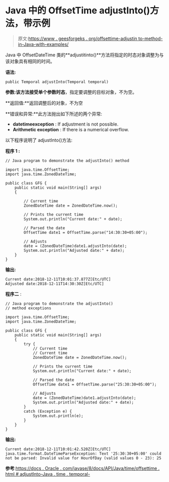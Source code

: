 # Java 中的 OffsetTime adjustInto()方法，带示例

> 原文:[https://www . geesforgeks . org/offsettime-adjustin to-method-in-Java-with-examples/](https://www.geeksforgeeks.org/offsettime-adjustinto-method-in-java-with-examples/)

Java 中 OffsetDateTime 类的**adjustitinto()**方法将指定的时态对象调整为与该对象具有相同的时间。

**语法:**

```
public Temporal adjustInto(Temporal temporal)

```

**参数:**该方法接受单个参数**时态**，指定要调整的目标对象，不为空。

**返回值:**返回调整后的对象，不为空

**错误和异常:**此方法抛出如下所述的两个异常:

*   **datetimeexception** : If adjustment is not possible.
*   **Arithmetic exception** : If there is a numerical overflow.

以下程序说明了 adjustInto()方法:

**程序 1 :**

```
// Java program to demonstrate the adjustInto() method

import java.time.OffsetTime;
import java.time.ZonedDateTime;

public class GFG {
    public static void main(String[] args)
    {

        // Current time
        ZonedDateTime date = ZonedDateTime.now();

        // Prints the current time
        System.out.println("Current date:" + date);

        // Parsed the date
        OffsetTime date1 = OffsetTime.parse("14:30:30+05:00");

        // Adjusts
        date = (ZonedDateTime)date1.adjustInto(date);
        System.out.println("Adjusted date:" + date);
    }
}
```

**输出:**

```
Current date:2018-12-11T10:01:37.877Z[Etc/UTC]
Adjusted date:2018-12-11T14:30:30Z[Etc/UTC]

```

**程序二** :

```
// Java program to demonstrate the adjustInto()
// method exceptions

import java.time.OffsetTime;
import java.time.ZonedDateTime;

public class GFG {
    public static void main(String[] args)
    {
        try {
            // Current time
            // Current time
            ZonedDateTime date = ZonedDateTime.now();

            // Prints the current time
            System.out.println("Current date:" + date);

            // Parsed the date
            OffsetTime date1 = OffsetTime.parse("25:30:30+05:00");

            // Adjusts
            date = (ZonedDateTime)date1.adjustInto(date);
            System.out.println("Adjusted date:" + date);
        }
        catch (Exception e) {
            System.out.println(e);
        }
    }
}
```

**输出:**

```
Current date:2018-12-11T10:01:42.520Z[Etc/UTC]
java.time.format.DateTimeParseException: Text '25:30:30+05:00' could not be parsed: Invalid value for HourOfDay (valid values 0 - 23): 25

```

**参考**:[https://docs . Oracle . com/javase/8/docs/API/Java/time/offsettime . html # adjustInto-Java . time . temporal-](https://docs.oracle.com/javase/8/docs/api/java/time/OffsetTime.html#adjustInto-java.time.temporal.Temporal-)